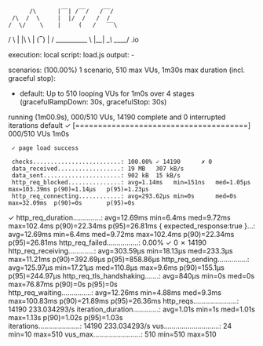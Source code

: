 
          /\      |‾‾| /‾‾/   /‾‾/   
     /\  /  \     |  |/  /   /  /    
    /  \/    \    |     (   /   ‾‾\  
/          \   |  |\  \ |  (‾)  |
/ __________ \  |__| \__\ \_____/ .io

execution: local
script: load.js
output: -

scenarios: (100.00%) 1 scenario, 510 max VUs, 1m30s max duration (incl. graceful stop):
* default: Up to 510 looping VUs for 1m0s over 4 stages (gracefulRampDown: 30s, gracefulStop: 30s)


running (1m00.9s), 000/510 VUs, 14190 complete and 0 interrupted iterations
default ✓ [======================================] 000/510 VUs  1m0s

     ✓ page load success

     checks.........................: 100.00% ✓ 14190      ✗ 0    
     data_received..................: 19 MB   307 kB/s
     data_sent......................: 902 kB  15 kB/s
     http_req_blocked...............: avg=1.14ms   min=151ns   med=1.05µs  max=103.39ms p(90)=1.14µs   p(95)=1.23µs  
     http_req_connecting............: avg=293.62µs min=0s      med=0s      max=32.09ms  p(90)=0s       p(95)=0s      
✓ http_req_duration..............: avg=12.69ms  min=6.4ms   med=9.72ms  max=102.4ms  p(90)=22.34ms  p(95)=26.81ms
{ expected_response:true }...: avg=12.69ms  min=6.4ms   med=9.72ms  max=102.4ms  p(90)=22.34ms  p(95)=26.81ms
http_req_failed................: 0.00%   ✓ 0          ✗ 14190
http_req_receiving.............: avg=303.59µs min=18.13µs med=233.3µs max=11.21ms  p(90)=392.69µs p(95)=858.86µs
http_req_sending...............: avg=125.97µs min=17.21µs med=110.8µs max=9.6ms    p(90)=155.1µs  p(95)=244.97µs
http_req_tls_handshaking.......: avg=840µs    min=0s      med=0s      max=76.87ms  p(90)=0s       p(95)=0s      
http_req_waiting...............: avg=12.26ms  min=4.88ms  med=9.3ms   max=100.83ms p(90)=21.89ms  p(95)=26.36ms
http_reqs......................: 14190   233.034293/s
iteration_duration.............: avg=1.01s    min=1s      med=1.01s   max=1.13s    p(90)=1.02s    p(95)=1.03s   
iterations.....................: 14190   233.034293/s
vus............................: 24      min=10       max=510
vus_max........................: 510     min=510      max=510
